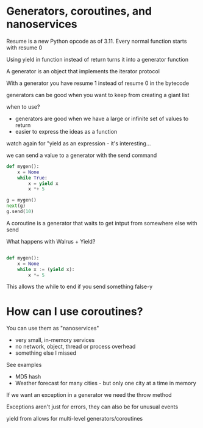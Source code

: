 # Generators, coroutines, and nanoservices

Resume is a new Python opcode as of 3.11. Every normal function starts with resume 0

Using yield in function instead of return turns it into a generator function

A generator is an object that implements the iterator protocol

With a generator you have resume 1 instead of resume 0 in the bytecode

generators can be good when you want to keep from creating a giant list

when to use?

- generators are good when we have a large or infinite set of values to return
- easier to express the ideas as a function

watch again for "yield as an expression - it's interesting...

we can send a value to a generator with the send command

```python
def mygen():
    x = None
    while True:
        x = yield x
        x *+ 5

g = mygen()
next(g)
g.send(10)
```

A coroutine is a generator that waits to get intput from somewhere else with send

What happens with Walrus + Yield?

```python

def mygen():
    x = None
    while x := (yield x):
        x *= 5
```

This allows the while to end if you send something false-y

# How can I use coroutines?

You can use them as "nanoservices"

- very small, in-memory services
- no network, object, thread or process overhead
- something else I missed

See examples
- MD5 hash
- Weather forecast for many cities - but only one city at a time in memory

If we want an exception in a generator we need the throw method

Exceptions aren't just for errors, they can also be for unusual events

yield from allows for multi-level generators/coroutines

